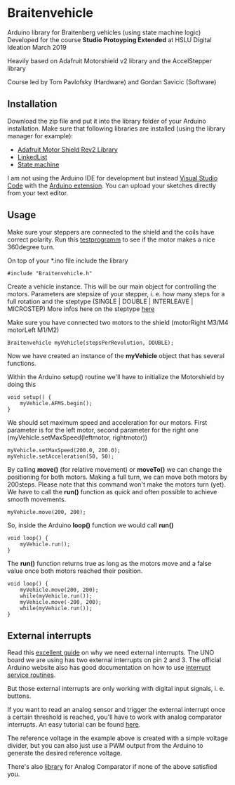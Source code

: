 # Braitenvehicle

Arduino library for Braitenberg vehicles (using state machine logic)
Developed for the course **Studio Protoyping Extended** at HSLU Digital Ideation March 2019

Heavily based on Adafruit Motorshield v2 library and the AccelStepper library

Course led by Tom Pavlofsky (Hardware) and Gordan Savicic (Software)

## Installation

Download the zip file and put it into the library folder of your Arduino installation. Make sure that following libraries are installed (using the library manager for example):

  - [Adafruit Motor Shield Rev2 Library](https://github.com/adafruit/Adafruit_Motor_Shield_V2_Library)
  - [LinkedList](https://github.com/ivanseidel/LinkedList)
  - [State machine](https://github.com/jrullan/StateMachine)

I am not using the Arduino IDE for development but instead [Visual Studio Code](https://code.visualstudio.com/) with the [Arduino extension](https://marketplace.visualstudio.com/items?itemName=vsciot-vscode.vscode-arduino). You can upload your sketches directly from your text editor.

## Usage

Make sure your steppers are connected to the shield and the coils have correct polarity. Run this [testprogramm](https://github.com/fleshgordo/braitenvehicle/blob/master/examples/Steppertest/Steppertest.ino) to see if the motor makes a nice 360degree turn.

On top of your *.ino file include the library
```
#include "Braitenvehicle.h"
```

Create a vehicle instance. This will be our main object for controlling the motors.
Parameters are stepsize of your stepper, i. e. how many steps for a full rotation
and the steptype (SINGLE | DOUBLE | INTERLEAVE | MICROSTEP)
More infos here on the steptype [here](https://learn.adafruit.com/adafruit-motor-shield-v2-for-arduino/using-stepper-motors)

Make sure you have connected two motors to the shield (motorRight M3/M4 motorLeft M1/M2)

```
Braitenvehicle myVehicle(stepsPerRevolution, DOUBLE);
```

Now we have created an instance of the **myVehicle** object that has several functions.

Within the Arduino setup() routine we'll have to initialize the Motorshield by doing this

```
void setup() {
    myVehicle.AFMS.begin();
}
```

We should set maximum speed and acceleration for our motors. First parameter is for the left motor, second parameter for the right one (myVehicle.setMaxSpeed(leftmotor, rightmotor))

```
myVehicle.setMaxSpeed(200.0, 200.0);
myVehicle.setAcceleration(50, 50);
```

By calling **move()** (for relative movement) or **moveTo()** we can change the positioning for both motors. Making a full turn, we can move both motors by 200steps. Please note that this command won't make the motors turn (yet). We have to call the **run()** function as quick and often possible to achieve smooth movements.

```
myVehicle.move(200, 200);
```

So, inside the Arduino **loop()** function we would call **run()**

```
void loop() {
    myVehicle.run();
}
```

The **run()** function returns true as long as the motors move and a false value once both motors reached their position. 

```
void loop() {
    myVehicle.move(200, 200);
    while(myVehicle.run());
    myVehicle.move(-200, 200);
    while(myVehicle.run());
}
```

## External interrupts 

Read this [excellent guide](https://www.allaboutcircuits.com/technical-articles/using-interrupts-on-arduino/) on why we need external interrupts. The UNO board we are using has two external interrupts on pin 2 and 3. The official Arduino website also has good documentation on how to use [interrupt service routines](https://www.arduino.cc/reference/en/language/functions/external-interrupts/attachinterrupt/).

But those external interrupts are only working with digital input signals, i. e. buttons.

If you want to read an analog sensor and trigger the external interrupt once a certain threshold is reached, you'll have to work with analog comparator interrupts. An easy tutorial can be found [here](https://github.com/tardate/LittleArduinoProjects/tree/master/playground/AnalogComparator).

The reference voltage in the example above is created with a simple voltage divider, but you can also just use a PWM output from the Arduino to generate the desired reference voltage.

There's also [library](https://github.com/leomil72/analogComp) for Analog Comparator if none of the above satisfied you. 






